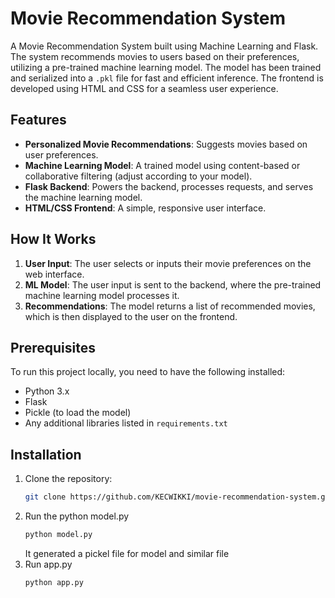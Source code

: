 # Movie Recommendation System

A Movie Recommendation System built using Machine Learning and Flask. The system recommends movies to users based on their preferences, utilizing a pre-trained machine learning model. The model has been trained and serialized into a `.pkl` file for fast and efficient inference. The frontend is developed using HTML and CSS for a seamless user experience.

## Features

- **Personalized Movie Recommendations**: Suggests movies based on user preferences.
- **Machine Learning Model**: A trained model using content-based or collaborative filtering (adjust according to your model).
- **Flask Backend**: Powers the backend, processes requests, and serves the machine learning model.
- **HTML/CSS Frontend**: A simple, responsive user interface.

## How It Works

1. **User Input**: The user selects or inputs their movie preferences on the web interface.
2. **ML Model**: The user input is sent to the backend, where the pre-trained machine learning model processes it.
3. **Recommendations**: The model returns a list of recommended movies, which is then displayed to the user on the frontend.

## Prerequisites

To run this project locally, you need to have the following installed:

- Python 3.x
- Flask
- Pickle (to load the model)
- Any additional libraries listed in `requirements.txt`

## Installation

1. Clone the repository:
   ```bash
   git clone https://github.com/KECWIKKI/movie-recommendation-system.git
   ```
2. Run the python model.py
   ```bash
   python model.py
   ```
   It generated a pickel file for model and similar file
3. Run app.py
   ```bash
   python app.py
   ```
